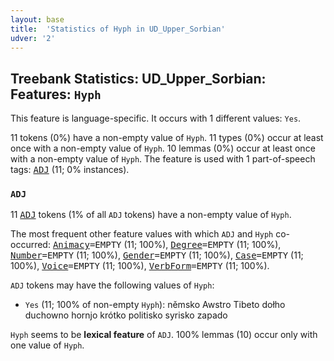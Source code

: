 ```yaml
---
layout: base
title:  'Statistics of Hyph in UD_Upper_Sorbian'
udver: '2'
---
```


## Treebank Statistics: UD_Upper_Sorbian: Features: `Hyph`

This feature is language-specific.
It occurs with 1 different values: `Yes`.

11 tokens (0%) have a non-empty value of `Hyph`.
11 types (0%) occur at least once with a non-empty value of `Hyph`.
10 lemmas (0%) occur at least once with a non-empty value of `Hyph`.
The feature is used with 1 part-of-speech tags: <tt><a href="hsb-pos-ADJ.html">ADJ</a></tt> (11; 0% instances).

### `ADJ`

11 <tt><a href="hsb-pos-ADJ.html">ADJ</a></tt> tokens (1% of all `ADJ` tokens) have a non-empty value of `Hyph`.

The most frequent other feature values with which `ADJ` and `Hyph` co-occurred: <tt><a href="hsb-feat-Animacy.html">Animacy</a></tt><tt>=EMPTY</tt> (11; 100%), <tt><a href="hsb-feat-Degree.html">Degree</a></tt><tt>=EMPTY</tt> (11; 100%), <tt><a href="hsb-feat-Number.html">Number</a></tt><tt>=EMPTY</tt> (11; 100%), <tt><a href="hsb-feat-Gender.html">Gender</a></tt><tt>=EMPTY</tt> (11; 100%), <tt><a href="hsb-feat-Case.html">Case</a></tt><tt>=EMPTY</tt> (11; 100%), <tt><a href="hsb-feat-Voice.html">Voice</a></tt><tt>=EMPTY</tt> (11; 100%), <tt><a href="hsb-feat-VerbForm.html">VerbForm</a></tt><tt>=EMPTY</tt> (11; 100%).

`ADJ` tokens may have the following values of `Hyph`:

* `Yes` (11; 100% of non-empty `Hyph`): němsko Awstro Tibeto dołho duchowno hornjo krótko politisko syrisko zapado

`Hyph` seems to be **lexical feature** of `ADJ`. 100% lemmas (10) occur only with one value of `Hyph`.


